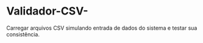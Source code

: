 # Validador-CSV-
Carregar arquivos CSV simulando entrada de dados do sistema e testar sua consistência.
